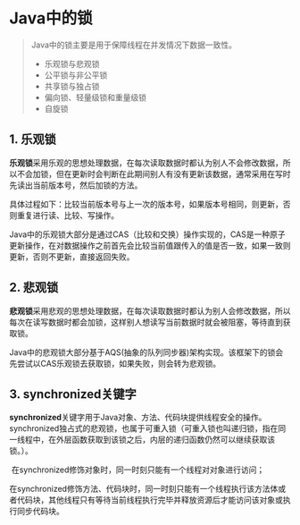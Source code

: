 # Java中的锁

> Java中的锁主要是用于保障线程在并发情况下数据一致性。
>
> + 乐观锁与悲观锁
> + 公平锁与非公平锁
> + 共享锁与独占锁
> + 偏向锁、轻量级锁和重量级锁
> + 自旋锁

## 1. 乐观锁

​       **乐观锁**采用乐观的思想处理数据，在每次读取数据时都认为别人不会修改数据，所以不会加锁，但在更新时会判断在此期间别人有没有更新该数据，通常采用在写时先读出当前版本号，然后加锁的方法。

​       具体过程如下：比较当前版本号与上一次的版本号，如果版本号相同，则更新，否则重复进行读、比较、写操作。

​       Java中的乐观锁大部分是通过CAS（比较和交换）操作实现的，CAS是一种原子更新操作，在对数据操作之前首先会比较当前值跟传入的值是否一致，如果一致则更新，否则不更新，直接返回失败。

## 2. 悲观锁

​       **悲观锁**采用悲观的思想处理数据，在每次读取数据时都认为别人会修改数据，所以每次在读写数据时都会加锁，这样别人想读写当前数据时就会被阻塞，等待直到获取锁。

​       Java中的悲观锁大部分基于AQS(抽象的队列同步器)架构实现。该框架下的锁会先尝试以CAS乐观锁去获取锁，如果失败，则会转为悲观锁。

## 3. synchronized关键字

​       **synchronized**关键字用于Java对象、方法、代码块提供线程安全的操作。synchronized独占式的悲观锁，也属于可重入锁（可重入锁也叫递归锁，指在同一线程中，在外层函数获取到该锁之后，内层的递归函数仍然可以继续获取该锁。）。

​       在synchronized修饰对象时，同一时刻只能有一个线程对对象进行访问；

​       在synchronized修饰方法、代码块时，同一时刻只能有一个线程执行该方法体或者代码块，其他线程只有等待当前线程执行完毕并释放资源后才能访问该对象或执行同步代码块。

​       

